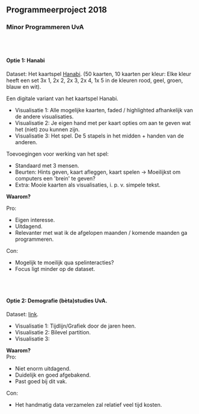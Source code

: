 ## Programmeerproject 2018
### Minor Programmeren UvA

</br></br>
#### Optie 1: Hanabi
Dataset: Het kaartspel [Hanabi](https://en.wikipedia.org/wiki/Hanabi_(card_game)).
(50 kaarten, 10 kaarten per kleur: Elke kleur heeft een set 3x 1, 2x 2, 2x 3, 2x 4, 1x 5 in de kleuren rood, geel, groen, blauw en wit).

Een digitale variant van het kaartspel Hanabi. 
* Visualisatie 1: Alle mogelijke kaarten, faded / highlighted afhankelijk van de andere visualisaties. 
* Visualisatie 2: Je eigen hand met per kaart opties om aan te geven wat het (niet) zou kunnen zijn.
* Visualisatie 3: Het spel. De 5 stapels in het midden + handen van de anderen. 

Toevoegingen voor werking van het spel: 
* Standaard met 3 mensen. 
* Beurten: Hints geven, kaart afleggen, kaart spelen -> Moeilijkst om computers een 'brein' te geven?
* Extra: Mooie kaarten als visualisaties, i. p. v. simpele tekst. 

**Waarom?**  

Pro: 
+ Eigen interesse.
+ Uitdagend. 
+ Relevanter met wat ik de afgelopen maanden / komende maanden ga programmeren.  

Con: 
- Mogelijk te moeilijk qua spelinteracties?
- Focus ligt minder op de dataset.  


</br></br>
#### Optie 2: Demografie (bèta)studies UvA.
Dataset: [link](https://public.tableau.com/views/FeitenenCijfers/Students?:embed=y&:toolbar=no&:toolbar=no&:display_count=no&:display_count=no&:showVizHome=nohttps://public.tableausoftware.com/views/FeitenenCijfers "UvA").

* Visualisatie 1: Tijdlijn/Grafiek door de jaren heen. 
* Visualisatie 2: Bilevel partition. 
* Visualisatie 3: 

**Waarom?**  
Pro: 
+ Niet enorm uitdagend.
+ Duidelijk en goed afgebakend.
+ Past goed bij dit vak.  

Con: 
- Het handmatig data verzamelen zal relatief veel tijd kosten.
